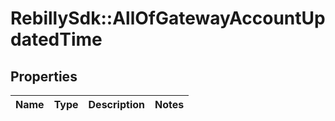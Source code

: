 # RebillySdk::AllOfGatewayAccountUpdatedTime

## Properties
Name | Type | Description | Notes
------------ | ------------- | ------------- | -------------

